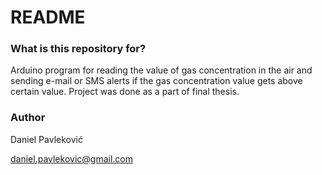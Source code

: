 # README #

### What is this repository for? ###

Arduino program for reading the value of gas concentration in the air and sending e-mail or SMS alerts if the gas concentration value gets above certain value. Project was done as a part of final thesis.

### Author ###

Daniel Pavleković

daniel.pavlekovic@gmail.com